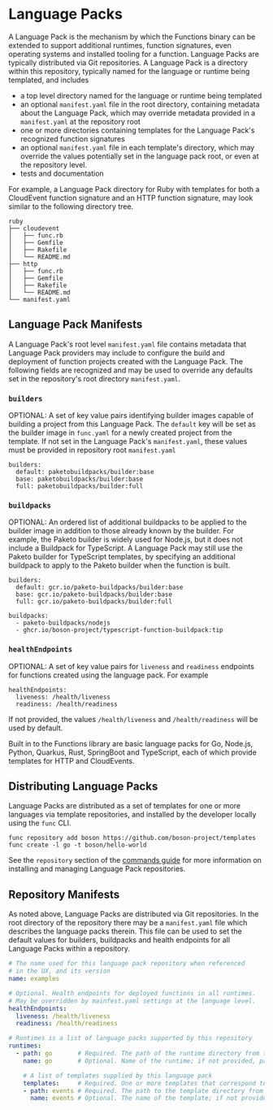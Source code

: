 # Language Packs

A Language Pack is the mechanism by which the Functions binary can be extended
to support additional runtimes, function signatures, even operating systems and 
installed tooling for a function. Language Packs are typically distributed via
Git repositories. A Language Pack is a directory within this repository,
typically named for the language or runtime being templated, and includes

- a top level directory named for the language or runtime being templated
- an optional `manifest.yaml` file in the root directory, containing metadata about the Language Pack, which may override metadata provided in a `manifest.yaml` at the repository root
- one or more directories containing templates for the Language Pack's recognized function signatures
- an optional `manifest.yaml` file in each  template's directory, which may override the values potentially set in the language pack root, or even at the repository level.
- tests and documentation

For example, a Language Pack directory for Ruby with templates for both
a CloudEvent function signature and an HTTP function signature, may look
similar to the following directory tree.

```
ruby
├── cloudevent
│   ├── func.rb
│   ├── Gemfile
│   ├── Rakefile
│   └── README.md
├── http
│   ├── func.rb
│   ├── Gemfile
│   ├── Rakefile
│   └── README.md
└── manifest.yaml
```

## Language Pack Manifests

A Language Pack's root level `manifest.yaml` file contains metadata that
Language Pack providers may include to configure the build and deployment
of function projects created with the Language Pack. The following fields
are recognized and may be used to override any defaults set in the repository's
root directory `manifest.yaml`.

### `builders`
OPTIONAL: A set of key value pairs identifying builder images capable of
building a project from this Language Pack. The `default` key will be
set as the builder image in `func.yaml` for a newly created project from
the template. If not set in the Language Pack's `manifest.yaml`, these values
must be provided in repository root `manifest.yaml`

```
builders:
  default: paketobuildpacks/builder:base
  base: paketobuildpacks/builder:base
  full: paketobuildpacks/builder:full
```

### `buildpacks`
OPTIONAL: An ordered list of additional buildpacks to be applied to the
builder image in addition to those already known by the builder.
For example, the Paketo builder is widely used for Node.js, but it does
not include a Buildpack for TypeScript. A Language Pack may still use
the Paketo builder for TypeScript templates, by specifying an additional
buildpack to apply to the Paketo builder when the function is built.

```
builders:
  default: gcr.io/paketo-buildpacks/builder:base
  base: gcr.io/paketo-buildpacks/builder:base
  full: gcr.io/paketo-buildpacks/builder:full

buildpacks:
  - paketo-buildpacks/nodejs
  - ghcr.io/boson-project/typescript-function-buildpack:tip
```

### `healthEndpoints`
OPTIONAL: A set of key value pairs for `liveness` and `readiness`
endpoints for functions created using the language pack. For example

```
healthEndpoints:
  liveness: /health/liveness
  readiness: /health/readiness
```

If not provided, the values `/health/liveness` and `/health/readiness`
will be used by default.

Built in to the Functions library are basic language packs for Go,
Node.js, Python, Quarkus, Rust, SpringBoot and TypeScript, each of
which provide templates for HTTP and CloudEvents.

## Distributing Language Packs

Language Packs are distributed as a set of templates for one or more
languages via template repositories, and installed by the developer
locally using the `func` CLI.

```
func repository add boson https://github.com/boson-project/templates
func create -l go -t boson/hello-world
```

See the `repository` section of the [commands guide](commands.md)
for more information on installing and managing Language Pack
repositories.

## Repository Manifests

As noted above, Language Packs are distributed via Git repositories.
In the root directory of the repository there may be a `manifest.yaml` file
which describes the language packs therein. This file can be used to set
the default values for builders, buildpacks and health endpoints for all
Language Packs within a repository.

```yaml
# The name used for this language pack repository when referenced
# in the UX, and its version
name: examples

# Optional. Health endpoints for deployed functions in all runtimes.
# May be overridden by mainfest.yaml settings at the language level.
healthEndpoints:
  liveness: /health/liveness
  readiness: /health/readiness

# Runtimes is a list of language packs supported by this repository
runtimes:
  - path: go       # Required. The path of the runtime directory from the repository root
    name: go       # Optional. Name of the runtime; if not provided, path will be used

    # A list of templates supplied by this language pack
    templates:     # Required. One or more templates that correspond to directories within this language pack
    - path: events # Required. The path to the template directory from the language pack root
      name: events # Optional. The name of the template; if not provided path will be used
```

